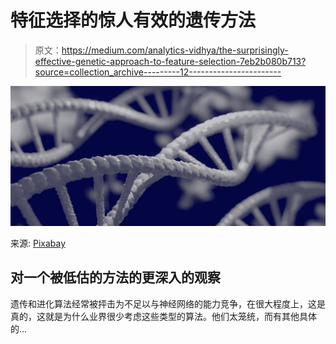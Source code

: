 # 特征选择的惊人有效的遗传方法

> 原文：<https://medium.com/analytics-vidhya/the-surprisingly-effective-genetic-approach-to-feature-selection-7eb2b080b713?source=collection_archive---------12----------------------->

![](img/3e9d4f069e8ac622a19f83bb710a7cce.png)

来源: [Pixabay](https://pixabay.com/photos/dna-3d-biology-genetic-research-5297378/)

## 对一个被低估的方法的更深入的观察

遗传和进化算法经常被抨击为不足以与神经网络的能力竞争，在很大程度上，这是真的，这就是为什么业界很少考虑这些类型的算法。他们太笼统，而有其他具体的…